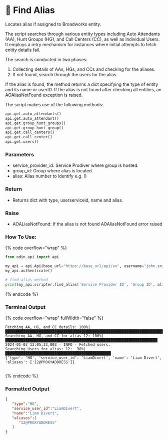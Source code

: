 # 🔎 Find Alias

Locates alias if assigned to Broadworks entity.

The script searches through various entity types including Auto Attendants (AA), Hunt Groups (HG), and Call Centers (CC), as well as individual Users. It employs a retry mechanism for instances where initial attempts to fetch entity details fail.

The search is conducted in two phases:

1. Collecting details of AAs, HGs, and CCs and checking for the aliases.
2. If not found, search through the users for the alias.

If the alias is found, the method returns a dict specifying the type of entity and its name or userID. If the alias is not found after checking all entities, an AOAliasNotFound exception is raised.

The script makes use of the following methods:

```python
api.get.auto_attendants()
api.get.auto_attendant()
api.get.group_hunt_groups()
api.get.group_hunt_group()
api.get.call_centers()
api.get.call_center()
api.get.users()
```

### Parameters&#x20;

* service\_provider\_id: Service Prodiver where group is hosted.
* group\_id: Group where alias is located.
* alias: Alias number to identify e.g. 0

### Return

* Returns dict with type, userserviceid, name and alias.

### Raise

* AOALiasNotFound: If the alias is not found AOAliasNotFound error raised

### How To Use:

{% code overflow="wrap" %}
```python
from odin_api import api

my_api = api.Api(base_url="https://base_url/api/vx", username="john.smith", password="ODIN_INSTANCE_1")
my_api.authenticate()

# find alias method
print(my_api.scripter.find_alias('Service Provider ID', 'Group ID', alias=12))
```
{% endcode %}

### Terminal Output

{% code overflow="wrap" fullWidth="false" %}
```
Fetching AA, HG, and CC details: 100%|██████████████████████████████████████████████████████████████████████████
Searching AA, HG, and CC for alias 12: 100%|████████████████████████████████████████████████████████████████████
2024-01-03 13:05:33,003 - INFO - Fetched users.
Searching Users for alias: 12:  38%|███████████████████████████████████████████████▎                            
{'type': 'HG', 'service_user_id': 'LiamDivert', 'name': 'Liam Divert', 'aliases': ['12@PROXYADDRESS']}
        
```
{% endcode %}

### Formatted Output

```json
{
   "type":"HG",
   "service_user_id":"LiamDivert",
   "name":"Liam Divert",
   "aliases":[
      "12@PROXYADDRESS"
   ]
}
```